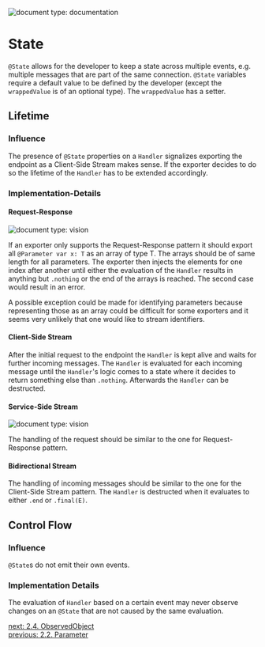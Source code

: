 <!--
                  
This source file is part of the Apodini open source project

SPDX-FileCopyrightText: 2019-2021 Paul Schmiedmayer and the Apodini project authors (see CONTRIBUTORS.md) <paul.schmiedmayer@tum.de>

SPDX-License-Identifier: MIT
             
-->

![document type: documentation](https://apodini.github.io/resources/markdown-labels/document_type_documentation.svg)

# State

`@State` allows for the developer to keep a state across multiple events, e.g. multiple messages that are part of the same connection. `@State` variables require a default value to be defined by the developer (except the `wrappedValue` is of an optional type). The `wrappedValue` has a setter.

## Lifetime

### Influence

The presence of `@State` properties on a `Handler` signalizes exporting the endpoint as a Client-Side Stream makes sense. If the exporter decides to do so the lifetime of the `Handler` has to be extended accordingly.

### Implementation-Details

#### Request-Response
![document type: vision](https://apodini.github.io/resources/markdown-labels/document_type_vision.svg)

If an exporter only supports the Request-Response pattern it should export all `@Parameter var x: T` as an array of type T. The arrays should be of same length for all parameters. The exporter then injects the elements for one index after another until either the evaluation of the `Handler` results in anything but `.nothing` or the end of the arrays is reached. The second case would result in an error.

A possible exception could be made for identifying parameters because representing those as an array could be difficult for some exporters and it seems very unlikely that one would like to stream identifiers.

#### Client-Side Stream

After the initial request to the endpoint the `Handler` is kept alive and waits for further incoming messages. The `Handler` is evaluated for each incoming message until the `Handler`'s logic comes to a state where it decides to return something else than `.nothing`. Afterwards the `Handler` can be destructed.

#### Service-Side Stream
![document type: vision](https://apodini.github.io/resources/markdown-labels/document_type_vision.svg)

The handling of the request should be similar to the one for Request-Response pattern.

#### Bidirectional Stream

The handling of incoming messages should be similar to the one for the Client-Side Stream pattern. The `Handler` is destructed when it evaluates to either `.end` or `.final(E)`.

## Control Flow

### Influence

`@State`s do not emit their own events.

### Implementation Details

The evaluation of `Handler` based on a certain event may never observe changes on an `@State` that are not caused by the same evaluation.

[next: 2.4. ObservedObject](./2.4.%20ObservedObject.md)  
[previous: 2.2. Parameter](./2.2.%20Parameter.md)
